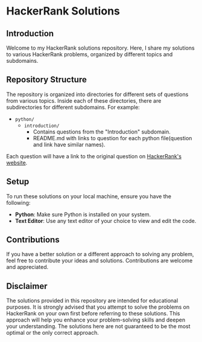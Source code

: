 # HackerRank Solutions

## Introduction
Welcome to my HackerRank solutions repository. Here, I share my solutions to various HackerRank problems, organized by different topics and subdomains.

## Repository Structure
The repository is organized into directories for different sets of questions from various topics. Inside each of these directories, there are subdirectories for different subdomains. For example:

- `python/`
  - `introduction/`
    - Contains questions from the "Introduction" subdomain.
    - README.md with links to question for each python file(question and link have similar names).

Each question will have a link to the original question on [HackerRank's website](https://www.hackerrank.com/).

## Setup
To run these solutions on your local machine, ensure you have the following:

- **Python**: Make sure Python is installed on your system.
- **Text Editor**: Use any text editor of your choice to view and edit the code.

## Contributions
If you have a better solution or a different approach to solving any problem, feel free to contribute your ideas and solutions. Contributions are welcome and appreciated.

## Disclaimer
The solutions provided in this repository are intended for educational purposes. It is strongly advised that you attempt to solve the problems on HackerRank on your own first before referring to these solutions. This approach will help you enhance your problem-solving skills and deepen your understanding. The solutions here are not guaranteed to be the most optimal or the only correct approach.
